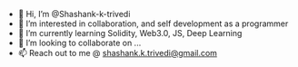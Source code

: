 - 👋 Hi, I’m @Shashank-k-trivedi
- 👀 I’m interested in collaboration, and self development as a programmer
- 🌱 I’m currently learning Solidity, Web3.0, JS, Deep Learning
- 💞️ I’m looking to collaborate on ...
- 📫 Reach out to me @ shashank.k.trivedi@gmail.com 

<!---
Shashank-k-trivedi/Shashank-k-trivedi is a ✨ special ✨ repository because its `README.md` (this file) appears on your GitHub profile.
You can click the Preview link to take a look at your changes.
--->
